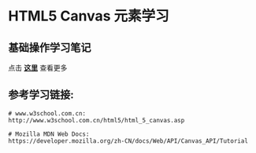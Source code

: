 # HTML5 Canvas 元素学习

## 基础操作学习笔记
点击 **[这里](./notes.md)** 查看更多


## 参考学习链接:
```shell
# www.w3school.com.cn:
http://www.w3school.com.cn/html5/html_5_canvas.asp

# Mozilla MDN Web Docs:
https://developer.mozilla.org/zh-CN/docs/Web/API/Canvas_API/Tutorial
```
